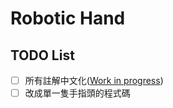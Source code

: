 # Robotic Hand

## TODO List

- [ ] 所有註解中文化([Work in progress](https://github.com/steven0129/RoboticHand/tree/chinese))
- [ ] 改成單一隻手指頭的程式碼